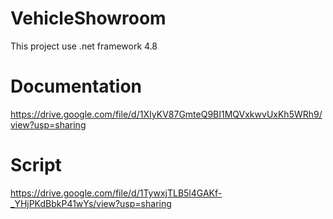 # VehicleShowroom
This project use .net framework 4.8
# Documentation
https://drive.google.com/file/d/1XIyKV87GmteQ9BI1MQVxkwvUxKh5WRh9/view?usp=sharing
# Script
https://drive.google.com/file/d/1TywxjTLB5l4GAKf-_YHjPKdBbkP41wYs/view?usp=sharing
